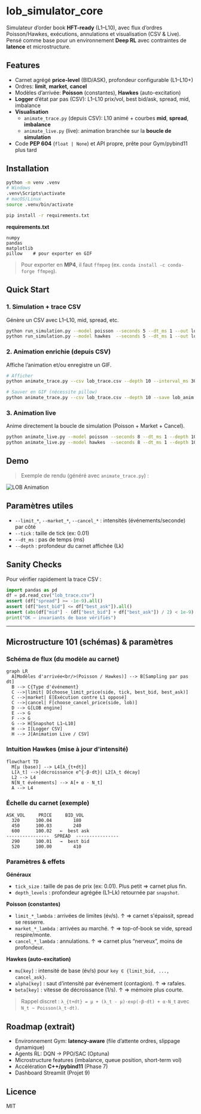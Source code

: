 # lob_simulator_core

Simulateur d’order book **HFT-ready** (L1–L10), avec flux d’ordres Poisson/Hawkes, exécutions, annulations et visualisation (CSV & Live). Pensé comme base pour un environnement **Deep RL** avec contraintes de **latence** et microstructure.

## Features
- Carnet agrégé **price-level** (BID/ASK), profondeur configurable (L1–L10+)
- Ordres: **limit**, **market**, **cancel**
- Modèles d’arrivée: **Poisson** (constantes), **Hawkes** (auto-excitation)
- **Logger** d’état par pas (CSV): L1–L10 prix/vol, best bid/ask, spread, mid, imbalance
- **Visualisation**
  - `animate_trace.py` (depuis CSV): L10 animé + courbes **mid**, **spread**, **imbalance**
  - `animate_live.py` (live): animation branchée sur la **boucle de simulation**
- Code **PEP 604** (`float | None`) et API propre, prête pour Gym/pybind11 plus tard

## Installation

```bash
python -m venv .venv
# Windows
.venv\Scripts\activate
# macOS/Linux
source .venv/bin/activate

pip install -r requirements.txt
```

**requirements.txt**
```
numpy
pandas
matplotlib
pillow    # pour exporter en GIF
```

> Pour exporter en **MP4**, il faut `ffmpeg` (ex. `conda install -c conda-forge ffmpeg`).

## Quick Start

### 1. Simulation + trace CSV
Génère un CSV avec L1–L10, mid, spread, etc.
```bash
python run_simulation.py --model poisson --seconds 5 --dt_ms 1 --out lob_trace.csv
python run_simulation.py --model hawkes  --seconds 5 --dt_ms 1 --out lob_trace_hawkes.csv
```

### 2. Animation enrichie (depuis CSV)
Affiche l’animation et/ou enregistre un GIF.
```bash
# Afficher
python animate_trace.py --csv lob_trace.csv --depth 10 --interval_ms 30

# Sauver en GIF (nécessite pillow)
python animate_trace.py --csv lob_trace.csv --depth 10 --save lob_anim.gif
```

### 3. Animation **live**
Anime directement la boucle de simulation (Poisson + Market + Cancel).
```bash
python animate_live.py --model poisson --seconds 8 --dt_ms 1 --depth 10
python animate_live.py --model hawkes  --seconds 8 --dt_ms 1 --depth 10
```

## Demo

> Exemple de rendu (généré avec `animate_trace.py`) :

![LOB Animation](lob_anim.gif)

## Paramètres utiles
- `--limit_*`, `--market_*`, `--cancel_*` : intensités (événements/seconde) par côté
- `--tick` : taille de tick (ex: 0.01)
- `--dt_ms` : pas de temps (ms)
- `--depth` : profondeur du carnet affichée (Lk)

## Sanity Checks
Pour vérifier rapidement la trace CSV :
```python
import pandas as pd
df = pd.read_csv("lob_trace.csv")
assert (df["spread"] >= -1e-9).all()
assert (df["best_bid"] <= df["best_ask"]).all()
assert (abs(df["mid"] - (df["best_bid"] + df["best_ask"]) / 2) < 1e-9).all()
print("OK — invariants de base vérifiés")
```

---

## Microstructure 101 (schémas) & paramètres

### Schéma de flux (du modèle au carnet)
```mermaid
graph LR
  A[Modèles d'arrivée<br/>(Poisson / Hawkes)] --> B[Sampling par pas dt]
  B --> C{Type d'événement}
  C -->|limit| D[choose_limit_price(side, tick, best_bid, best_ask)]
  C -->|market| E[Exécution contre L1 opposé]
  C -->|cancel| F[choose_cancel_price(side, lob)]
  D --> G[LOB engine]
  E --> G
  F --> G
  G --> H[Snapshot L1–L10]
  H --> I[Logger CSV]
  H --> J[Animation Live / CSV]
```

### Intuition Hawkes (mise à jour d'intensité)
```mermaid
flowchart TD
  M[μ (base)] --> L4[λ_{t+dt}]
  L[λ_t] -->|décroissance e^{-β·dt}| L2[λ_t décay]
  L2 --> L4
  N[N_t événements] --> A[+ α · N_t]
  A --> L4
```

### Échelle du carnet (exemple)
```
ASK_VOL     PRICE     BID_VOL
  320      100.04        180
  450      100.03        240
  600      100.02   ←  best ask
----------------  SPREAD  ----------------
  290      100.01   →  best bid
  520      100.00        410
```

### Paramètres & effets

**Généraux**
- `tick_size` : taille de pas de prix (ex: 0.01). Plus petit ⇒ carnet plus fin.
- `depth_levels` : profondeur agrégée (L1–Lk) retournée par `snapshot`.

**Poisson (constantes)**
- `limit_*_lambda` : arrivées de limites (év/s). ↑ ⇒ carnet s'épaissit, spread se resserre.
- `market_*_lambda` : arrivées au marché. ↑ ⇒ top-of-book se vide, spread respire/monte.
- `cancel_*_lambda` : annulations. ↑ ⇒ carnet plus “nerveux”, moins de profondeur.

**Hawkes (auto-excitation)**
- `mu[key]` : intensité de base (év/s) pour `key ∈ {limit_bid, ..., cancel_ask}`.
- `alpha[key]` : saut d’intensité par événement (contagion). ↑ ⇒ rafales.
- `beta[key]` : vitesse de décroissance (1/s). ↑ ⇒ mémoire plus courte.

> Rappel discret : `λ_{t+dt} = μ + (λ_t - μ)·exp(-β·dt) + α·N_t` avec `N_t ~ Poisson(λ_t·dt)`.

## Roadmap (extrait)
- Environnement Gym: **latency-aware** (file d’attente ordres, slippage dynamique)
- Agents RL: DQN → PPO/SAC (Optuna)
- Microstructure features (imbalance, queue position, short-term vol)
- Accélération **C++/pybind11** (Phase 7)
- Dashboard Streamlit (Projet 9)

## Licence
MIT